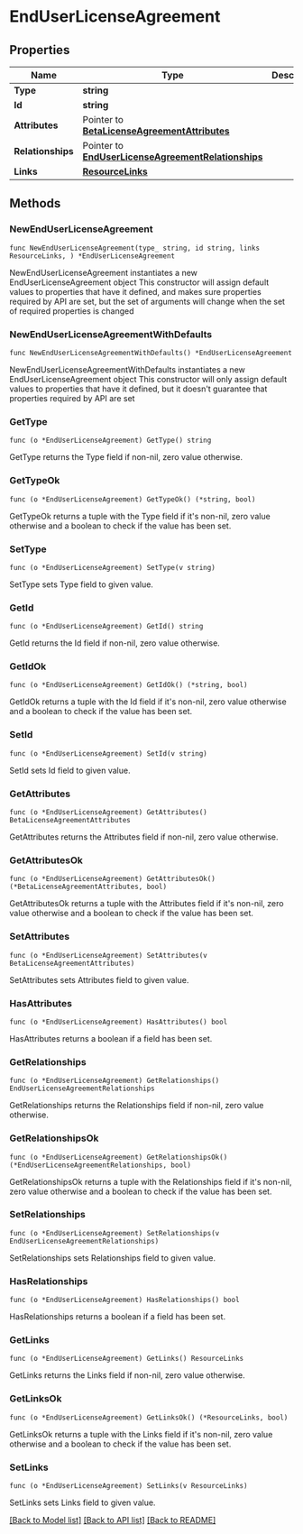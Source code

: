 # EndUserLicenseAgreement

## Properties

Name | Type | Description | Notes
------------ | ------------- | ------------- | -------------
**Type** | **string** |  | 
**Id** | **string** |  | 
**Attributes** | Pointer to [**BetaLicenseAgreementAttributes**](BetaLicenseAgreementAttributes.md) |  | [optional] 
**Relationships** | Pointer to [**EndUserLicenseAgreementRelationships**](EndUserLicenseAgreementRelationships.md) |  | [optional] 
**Links** | [**ResourceLinks**](ResourceLinks.md) |  | 

## Methods

### NewEndUserLicenseAgreement

`func NewEndUserLicenseAgreement(type_ string, id string, links ResourceLinks, ) *EndUserLicenseAgreement`

NewEndUserLicenseAgreement instantiates a new EndUserLicenseAgreement object
This constructor will assign default values to properties that have it defined,
and makes sure properties required by API are set, but the set of arguments
will change when the set of required properties is changed

### NewEndUserLicenseAgreementWithDefaults

`func NewEndUserLicenseAgreementWithDefaults() *EndUserLicenseAgreement`

NewEndUserLicenseAgreementWithDefaults instantiates a new EndUserLicenseAgreement object
This constructor will only assign default values to properties that have it defined,
but it doesn't guarantee that properties required by API are set

### GetType

`func (o *EndUserLicenseAgreement) GetType() string`

GetType returns the Type field if non-nil, zero value otherwise.

### GetTypeOk

`func (o *EndUserLicenseAgreement) GetTypeOk() (*string, bool)`

GetTypeOk returns a tuple with the Type field if it's non-nil, zero value otherwise
and a boolean to check if the value has been set.

### SetType

`func (o *EndUserLicenseAgreement) SetType(v string)`

SetType sets Type field to given value.


### GetId

`func (o *EndUserLicenseAgreement) GetId() string`

GetId returns the Id field if non-nil, zero value otherwise.

### GetIdOk

`func (o *EndUserLicenseAgreement) GetIdOk() (*string, bool)`

GetIdOk returns a tuple with the Id field if it's non-nil, zero value otherwise
and a boolean to check if the value has been set.

### SetId

`func (o *EndUserLicenseAgreement) SetId(v string)`

SetId sets Id field to given value.


### GetAttributes

`func (o *EndUserLicenseAgreement) GetAttributes() BetaLicenseAgreementAttributes`

GetAttributes returns the Attributes field if non-nil, zero value otherwise.

### GetAttributesOk

`func (o *EndUserLicenseAgreement) GetAttributesOk() (*BetaLicenseAgreementAttributes, bool)`

GetAttributesOk returns a tuple with the Attributes field if it's non-nil, zero value otherwise
and a boolean to check if the value has been set.

### SetAttributes

`func (o *EndUserLicenseAgreement) SetAttributes(v BetaLicenseAgreementAttributes)`

SetAttributes sets Attributes field to given value.

### HasAttributes

`func (o *EndUserLicenseAgreement) HasAttributes() bool`

HasAttributes returns a boolean if a field has been set.

### GetRelationships

`func (o *EndUserLicenseAgreement) GetRelationships() EndUserLicenseAgreementRelationships`

GetRelationships returns the Relationships field if non-nil, zero value otherwise.

### GetRelationshipsOk

`func (o *EndUserLicenseAgreement) GetRelationshipsOk() (*EndUserLicenseAgreementRelationships, bool)`

GetRelationshipsOk returns a tuple with the Relationships field if it's non-nil, zero value otherwise
and a boolean to check if the value has been set.

### SetRelationships

`func (o *EndUserLicenseAgreement) SetRelationships(v EndUserLicenseAgreementRelationships)`

SetRelationships sets Relationships field to given value.

### HasRelationships

`func (o *EndUserLicenseAgreement) HasRelationships() bool`

HasRelationships returns a boolean if a field has been set.

### GetLinks

`func (o *EndUserLicenseAgreement) GetLinks() ResourceLinks`

GetLinks returns the Links field if non-nil, zero value otherwise.

### GetLinksOk

`func (o *EndUserLicenseAgreement) GetLinksOk() (*ResourceLinks, bool)`

GetLinksOk returns a tuple with the Links field if it's non-nil, zero value otherwise
and a boolean to check if the value has been set.

### SetLinks

`func (o *EndUserLicenseAgreement) SetLinks(v ResourceLinks)`

SetLinks sets Links field to given value.



[[Back to Model list]](../README.md#documentation-for-models) [[Back to API list]](../README.md#documentation-for-api-endpoints) [[Back to README]](../README.md)


